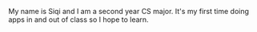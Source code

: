 My name is Siqi and I am a second year CS major. It's my first time doing apps in and out of class so I hope to learn.
